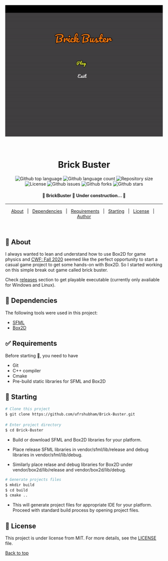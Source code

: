 <div align="center" id="top"> 
  <img src="./.github/brick_buster_demo.gif" alt="BrickBuster" />

  &#xa0;

  <!-- <a href="https://brickbuster.netlify.app">Demo</a> -->
</div>

<h1 align="center">Brick Buster</h1>

<p align="center">
  <img alt="Github top language" src="https://img.shields.io/github/languages/top/ufrshubham/Brick-Buster?color=56BEB8">

  <img alt="Github language count" src="https://img.shields.io/github/languages/count/ufrshubham/Brick-Buster?color=56BEB8">

  <img alt="Repository size" src="https://img.shields.io/github/repo-size/ufrshubham/Brick-Buster?color=56BEB8">

  <img alt="License" src="https://img.shields.io/github/license/ufrshubham/Brick-Buster?color=56BEB8">

  <img alt="Github issues" src="https://img.shields.io/github/issues/ufrshubham/Brick-Buster?color=56BEB8" />

  <img alt="Github forks" src="https://img.shields.io/github/forks/ufrshubham/Brick-Buster?color=56BEB8" />

  <img alt="Github stars" src="https://img.shields.io/github/stars/ufrshubham/Brick-Buster?color=56BEB8" />
</p>

<!-- Status -->

<h4 align="center"> 
	🚧  BrickBuster 🚀 Under construction...  🚧
</h4> 

<hr>

<p align="center">
  <a href="#dart-about">About</a> &#xa0; | &#xa0; 
  <a href="#rocket-technologies">Dependencies</a> &#xa0; | &#xa0;
  <a href="#white_check_mark-requirements">Requirements</a> &#xa0; | &#xa0;
  <a href="#checkered_flag-starting">Starting</a> &#xa0; | &#xa0;
  <a href="#memo-license">License</a> &#xa0; | &#xa0;
  <a href="https://github.com/ufrshubham" target="_blank">Author</a>
</p>

<br>

## :dart: About ##

I always wanted to lean and understand how to use Box2D for game physics and [CWF: Fall 2020](https://codewithfriends.io/) seemed like the perfect opportunity to start a casual game project to get some hands-on with Box2D. So I started working on this simple break out game called brick buster.

Check [releases](https://github.com/ufrshubham/Brick-Buster/releases) section to get playable executable (currently only avaliable for Windows and Linux). 

## :rocket: Dependencies ##

The following tools were used in this project:

- [SFML](https://www.sfml-dev.org/)
- [Box2D](https://box2d.org/)

## :white_check_mark: Requirements ##

Before starting :checkered_flag:, you need to have 
- Git
- C++ compiler
- Cmake
- Pre-build static libraries for SFML and Box2D

## :checkered_flag: Starting ##

```bash
# Clone this project
$ git clone https://github.com/ufrshubham/Brick-Buster.git

# Enter project directory
$ cd Brick-Buster

```

- Build or download SFML and Box2D libraries for your platform.

- Place release SFML libraries in vendor/sfml/lib/release and debug libraries in vendor/sfml/lib/debug.

- Similarly place relase and debug libraries for Box2D under vendor/box2d/lib/release and vendor/box2d/lib/debug.

``` bash
# Generate projects files
$ mkdir build
$ cd build
$ cmake ..
```

- This will generate project files for appropriate IDE for your platform. Proceed with standard build process by opening project files.

## :memo: License ##

This project is under license from MIT. For more details, see the [LICENSE](LICENSE) file.


<a href="#top">Back to top</a>
